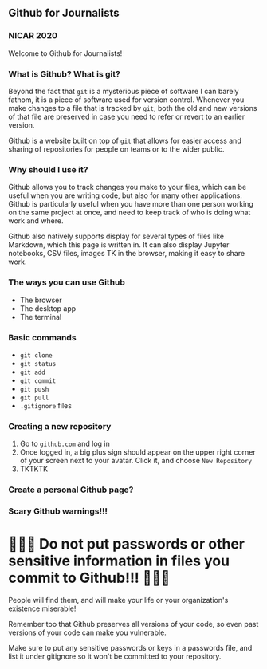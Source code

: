 ## Github for Journalists
### NICAR 2020

Welcome to Github for Journalists!

### What is Github? What is git?

Beyond the fact that `git` is a mysterious piece of software I can barely fathom, it is a piece of software used for version control. Whenever you make changes to a file that is tracked by `git`, both the old and new versions of that file are preserved in case you need to refer or revert to an earlier version. 

Github is a website built on top of `git` that allows for easier access and sharing of repositories for people on teams or to the wider public.

### Why should I use it?

Github allows you to track changes you make to your files, which can be useful when you are writing code, but also for many other applications. Github is particularly useful when you have more than one person working on the same project at once, and need to keep track of who is doing what work and where. 

Github also natively supports display for several types of files like Markdown, which this page is written in. It can also display Jupyter notebooks, CSV files, images TK in the browser, making it easy to share work. 

### The ways you can use Github

* The browser
* The desktop app
* The terminal

### Basic commands

* `git clone`
* `git status`
* `git add`
* `git commit`
* `git push`
* `git pull`
* `.gitignore` files

### Creating a new repository

1) Go to `github.com` and log in
2) Once logged in, a big plus sign should appear on the upper right corner of your screen next to your avatar. Click it, and choose `New Repository`
3) TKTKTK

### Create a personal Github page?

### Scary Github warnings!!!

# 🚨🚨🚨 Do not put passwords or other sensitive information in files you commit to Github!!! 🚨🚨🚨

People will find them, and will make your life or your organization's existence miserable!

Remember too that Github preserves all versions of your code, so even past versions of your code can make you vulnerable.

Make sure to put any sensitive passwords or keys in a passwords file, and list it under gitignore so it won't be committed to your repository.
